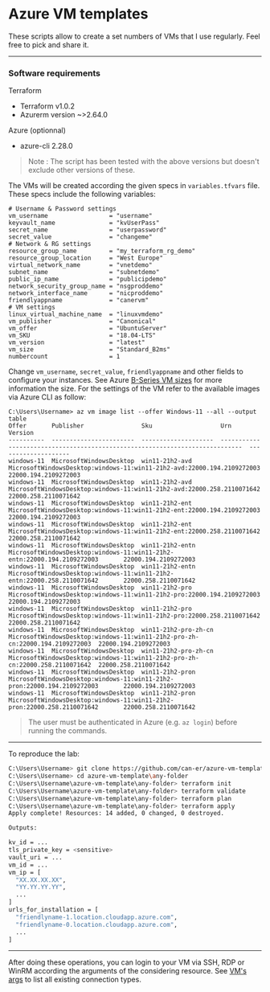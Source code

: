 
# Azure VM templates

These scripts allow to create a set numbers of VMs that I use regularly. Feel free to pick and share it.

----------------------------------------------
### Software requirements

Terraform
- Terraform v1.0.2
- Azurerm version ~>2.64.0

Azure (optionnal)
- azure-cli 2.28.0 


> Note : The script has been tested with the above versions but doesn't exclude other versions of these.

The VMs will be created according the given specs in ```variables.tfvars``` file. These specs include the following variables:
```
# Username & Password settings
vm_username                 = "username"
keyvault_name               = "kvUserPass"
secret_name                 = "userpassword"
secret_value                = "changeme"
# Network & RG settings
resource_group_name         = "my_terraform_rg_demo"
resource_group_location     = "West Europe"
virtual_network_name        = "vnetdemo"
subnet_name                 = "subnetdemo"
public_ip_name              = "publicipdemo"
network_security_group_name = "nsgproddemo"
network_interface_name      = "nicproddemo"
friendlyappname             = "canervm"
# VM settings
linux_virtual_machine_name  = "linuxvmdemo"
vm_publisher                = "Canonical"
vm_offer                    = "UbuntuServer"
vm_SKU                      = "18.04-LTS"
vm_version                  = "latest"
vm_size                     = "Standard_B2ms"
numbercount                 = 1

```
Change `vm_username`, `secret_value`, `friendlyappname` and other fields to configure your instances. See Azure [B-Series VM sizes](https://azure.microsoft.com/en-us/blog/introducing-b-series-our-new-burstable-vm-size/) for more information the size. For the settings of the VM refer to the available images via Azure CLI as follow:
```
C:\Users\Username> az vm image list --offer Windows-11 --all --output table
Offer       Publisher                Sku                   Urn                                                                           Version
----------  -----------------------  --------------------  ----------------------------------------------------------------------------  --------------------
windows-11  MicrosoftWindowsDesktop  win11-21h2-avd        MicrosoftWindowsDesktop:windows-11:win11-21h2-avd:22000.194.2109272003        22000.194.2109272003
windows-11  MicrosoftWindowsDesktop  win11-21h2-avd        MicrosoftWindowsDesktop:windows-11:win11-21h2-avd:22000.258.2110071642        22000.258.2110071642
windows-11  MicrosoftWindowsDesktop  win11-21h2-ent        MicrosoftWindowsDesktop:windows-11:win11-21h2-ent:22000.194.2109272003        22000.194.2109272003
windows-11  MicrosoftWindowsDesktop  win11-21h2-ent        MicrosoftWindowsDesktop:windows-11:win11-21h2-ent:22000.258.2110071642        22000.258.2110071642
windows-11  MicrosoftWindowsDesktop  win11-21h2-entn       MicrosoftWindowsDesktop:windows-11:win11-21h2-entn:22000.194.2109272003       22000.194.2109272003
windows-11  MicrosoftWindowsDesktop  win11-21h2-entn       MicrosoftWindowsDesktop:windows-11:win11-21h2-entn:22000.258.2110071642       22000.258.2110071642
windows-11  MicrosoftWindowsDesktop  win11-21h2-pro        MicrosoftWindowsDesktop:windows-11:win11-21h2-pro:22000.194.2109272003        22000.194.2109272003
windows-11  MicrosoftWindowsDesktop  win11-21h2-pro        MicrosoftWindowsDesktop:windows-11:win11-21h2-pro:22000.258.2110071642        22000.258.2110071642
windows-11  MicrosoftWindowsDesktop  win11-21h2-pro-zh-cn  MicrosoftWindowsDesktop:windows-11:win11-21h2-pro-zh-cn:22000.194.2109272003  22000.194.2109272003
windows-11  MicrosoftWindowsDesktop  win11-21h2-pro-zh-cn  MicrosoftWindowsDesktop:windows-11:win11-21h2-pro-zh-cn:22000.258.2110071642  22000.258.2110071642
windows-11  MicrosoftWindowsDesktop  win11-21h2-pron       MicrosoftWindowsDesktop:windows-11:win11-21h2-pron:22000.194.2109272003       22000.194.2109272003
windows-11  MicrosoftWindowsDesktop  win11-21h2-pron       MicrosoftWindowsDesktop:windows-11:win11-21h2-pron:22000.258.2110071642       22000.258.2110071642
```
> The user must be authenticated in Azure (e.g. ```az login```) before running the commands.
<!--
See Azure B-Series VM sizes [here](https://azure.microsoft.com/en-us/blog/introducing-b-series-our-new-burstable-vm-size/).
-->
----------------------------------------------
To reproduce the lab:

```sh
C:\Users\Username> git clone https://github.com/can-er/azure-vm-template
C:\Users\Username> cd azure-vm-template\any-folder
C:\Users\Username\azure-vm-template\any-folder> terraform init
C:\Users\Username\azure-vm-template\any-folder> terraform validate
C:\Users\Username\azure-vm-template\any-folder> terraform plan
C:\Users\Username\azure-vm-template\any-folder> terraform apply
Apply complete! Resources: 14 added, 0 changed, 0 destroyed.

Outputs:

kv_id = ...
tls_private_key = <sensitive>
vault_uri = ...
vm_id = ...
vm_ip = [
  "XX.XX.XX.XX",
  "YY.YY.YY.YY",
  ...
]
urls_for_installation = [
  "friendlyname-1.location.cloudapp.azure.com",
  "friendlyname-0.location.cloudapp.azure.com",
  ...
]
```
----------------------------------------------
After doing these operations, you can login to your VM via SSH, RDP or WinRM according the arguments of the considering resource. See [VM's args](https://registry.terraform.io/providers/hashicorp/azurerm/latest/docs/resources/virtual_machine#argument-reference) to list all existing connection types. 

<!--
### Possible issues :
* [Daemon not running](https://community.znuny.org/viewtopic.php?t=33255)
* [ICMP configuration](https://doc.otrs.com/doc/manual/admin/8.0/en/content/communication-notifications/postmaster-mail-accounts.html#manage-mail-accounts)
* [SMTP configuration](https://doc.otrs.com/doc/manual/admin/6.0/en/html/email-settings.html)
* [Queues management](https://doc.otrs.com/doc/manual/admin/8.0/en/content/ticket-settings/queues.html)
-->
<!--![alt text](http://51.38.34.56/az_vm.PNG) -->
